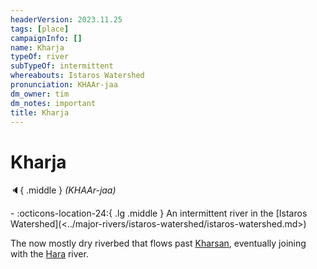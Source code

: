 ```yaml
---
headerVersion: 2023.11.25
tags: [place]
campaignInfo: []
name: Kharja
typeOf: river
subTypeOf: intermittent
whereabouts: Istaros Watershed
pronunciation: KHAAr-jaa
dm_owner: tim
dm_notes: important
title: Kharja
---
```

# Kharja
:speaker:{ .middle } *(KHAAr-jaa)*  
<div class="grid cards ext-narrow-margin ext-one-column" markdown>
-    :octicons-location-24:{ .lg .middle } An intermittent river in the [Istaros Watershed](<../major-rivers/istaros-watershed/istaros-watershed.md>)  
</div>


The now mostly dry riverbed that flows past [Kharsan](<dunmari-basin/kharsan.md>), eventually joining with the [Hara](<rivers/hara-watershed/hara.md>) river. 

